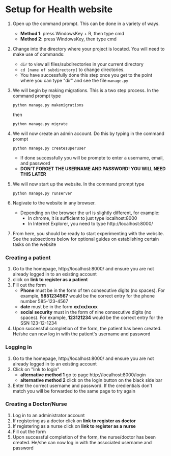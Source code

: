 # Setup for Health website

1. Open up the command prompt. This can be done in a variety of ways.
   * **Method 1**: press WindowsKey + R, then type cmd
   * **Method 2**: press WindowsKey, then type cmd

2. Change into the directory where your project is located. You will need to make use of commands: 
   * ```dir``` to view all files/subdirectories in your current directory 
   * ```cd [name of subdirectory]``` to change directories. 
   * You have successfully done this step once you get to the point where you can type "dir" and see the file ```manage.py```

3. We will begin by making migrations. This is a two step process. In the command prompt type
    ```
    python manage.py makemigrations
    ```
    then
    ```
    python manage.py migrate
    ```
4. We will now create an admin account. Do this by typing in the command prompt
    ```    
    python manage.py createsuperuser
    ```
    * If done successfully you will be prompte to enter a username, email, and password
    * **DON'T FORGET THE USERNAME AND PASSWORD! YOU WILL NEED THIS LATER**

5. We will now start up the website. In the command prompt type
   ```
   python manage.py runserver
   ```

6. Nagivate to the website in any browser.
    * Depending on the browser the url is slightly different, for example:
      * In chrome, it is sufficient to just type localhost:8000
      * In Internet Explorer, you need to type http://localhost:8000/

7. From here, you should be ready to start experimenting with the website. See the subsections below for optional guides on establishing certain tasks on the website

### Creating a patient
1. Go to the homepage, http://localhost:8000/ and ensure you are not already logged in to an existing account
2. click on **link to register as a patient**
3. Fill out the form
    * **Phone** must be in the form of ten consecutive digits (no spaces). For example, **5851234567** would be the correct entry for the phone number 585-123-4567
    * **date** must be in the form **xx/xx/xxxx**
    * **social security** must in the form of nine consecutive digits (no spaces). For example, **123121234** would be the correct entry for the SSN 123-12-1234
4. Upon successful completion of the form, the patient has been created. He/she can now log in with the patient's username and password

### Logging in
1. Go to the homepage, http://localhost:8000/ and ensure you are not already logged in to an existing account
2. Click on "link to login"
    * **alternative method 1** go to page http://localhost:8000/login
    * **alternative method 2** click on the login button on the black side bar
3. Enter the correct username and password. If the credientials don't match you will be forwarded to the same page to try again

### Creating a Doctor/Nurse
1. Log in to an administrator account
2. If registering as a doctor click on **link to register as doctor**
3. If registering as a nurse click on **link to register as a nurse**
4. Fill out the form
5. Upon successful completion of the form, the nurse/doctor has been created. He/she can now log in with the associated username and password
